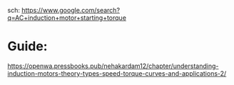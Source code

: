 sch: https://www.google.com/search?q=AC+induction+motor+starting+torque

# Guide:
https://openwa.pressbooks.pub/nehakardam12/chapter/understanding-induction-motors-theory-types-speed-torque-curves-and-applications-2/
